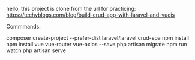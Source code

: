 hello,
this project is clone from the url for practicing:
https://techvblogs.com/blog/build-crud-app-with-laravel-and-vuejs

Commmands:

composer create-project --prefer-dist laravel/laravel crud-spa
npm install
npm install vue vue-router vue-axios --save
php artisan migrate
npm run watch
php artisan serve
